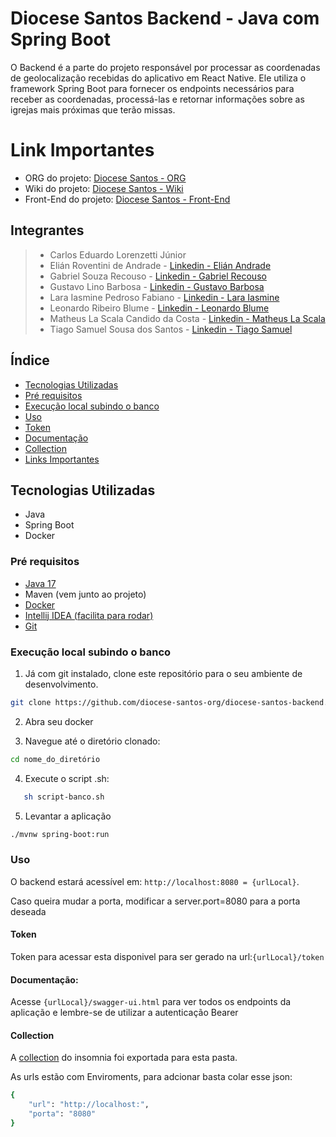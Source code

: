 # Diocese Santos Backend - Java com Spring Boot

O Backend é a parte do projeto responsável por processar as coordenadas de geolocalização recebidas do aplicativo em React Native. Ele utiliza o framework Spring Boot para fornecer os endpoints necessários para receber as coordenadas, processá-las e retornar informações sobre as igrejas mais próximas que terão missas.

# Link Importantes
- ORG do projeto: [Diocese Santos - ORG](https://github.com/diocese-santos-org)
- Wiki do projeto: [Diocese Santos - Wiki](https://github.com/diocese-santos-org/diocese-santos-wiki/wiki)
- Front-End do projeto: [Diocese Santos - Front-End](https://github.com/diocese-santos-org/diocese-santos-front)

## Integrantes
> - Carlos Eduardo Lorenzetti Júnior
> - Elián Roventini de Andrade - [Linkedin - Elián Andrade](https://www.linkedin.com/in/elianroventini/)
> - Gabriel Souza Recouso - [Linkedin - Gabriel Recouso](https://www.linkedin.com/in/gabrielrecouso/)
> - Gustavo Lino Barbosa - [Linkedin - Gustavo Barbosa](https://www.linkedin.com/in/gustavobarb/)
> - Lara Iasmine Pedroso Fabiano - [Linkedin - Lara Iasmine](https://www.linkedin.com/in/lara-iasmine-fabiano/)
> - Leonardo Ribeiro Blume - [Linkedin - Leonardo Blume](https://www.linkedin.com/in/leonardo-blume-5484311b5/)
> - Matheus La Scala Candido da Costa - [Linkedin - Matheus La Scala](https://www.linkedin.com/in/matheus-la-scala-1a1b091b0/)
> - Tiago Samuel Sousa dos Santos - [Linkedin - Tiago Samuel](https://www.linkedin.com/in/tiagosts99)

## Índice

- [Tecnologias Utilizadas](#tecnologias-utilizadas)
- [Pré requisitos](#pré-requisitos)
- [Execução local subindo o banco](#execução-local-subindo-o-banco)
- [Uso](#uso)
- [Token](#token)
- [Documentação](#documentação)
- [Collection](#collection)
- [Links Importantes](#links-importantes)

## Tecnologias Utilizadas

- Java
- Spring Boot
- Docker

### Pré requisitos
- [Java 17](https://www.oracle.com/java/technologies/javase/jdk17-archive-downloads.html)
- Maven (vem junto ao projeto)
- [Docker](https://www.docker.com/products/docker-desktop/)
- [Intellij IDEA (facilita para rodar)](https://www.jetbrains.com/idea/download/?section=windows)
- [Git](https://git-scm.com/downloads)

### Execução local subindo o banco

1. Já com git instalado, clone este repositório para o seu ambiente de desenvolvimento.

```bash
git clone https://github.com/diocese-santos-org/diocese-santos-backend.git
```

2. Abra seu docker

3. Navegue até o diretório clonado:

```bash
cd nome_do_diretório 
```

4. Execute o script .sh:

```bash
   sh script-banco.sh
```

5. Levantar a aplicação
```bash
./mvnw spring-boot:run
```

### Uso

O backend estará acessível em: `http://localhost:8080 = {urlLocal}`. 

Caso queira mudar a porta, modificar a server.port=8080 para a porta deseada


#### Token
Token para acessar esta disponivel para ser gerado na url:`{urlLocal}/token`

#### Documentação: 
Acesse `{urlLocal}/swagger-ui.html` para ver todos os endpoints da aplicação e lembre-se de utilizar a autenticação Bearer

#### Collection
A [collection]( ./collection) do insomnia foi exportada para esta pasta.


As urls estão com Enviroments, para adcionar basta colar esse json: 

```bash
{
	"url": "http://localhost:",
	"porta": "8080"
}
```
